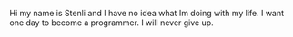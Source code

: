 Hi my name is Stenli and I have no idea what Im doing with my life. 
I want one day to become a programmer.
I will never give up. 
